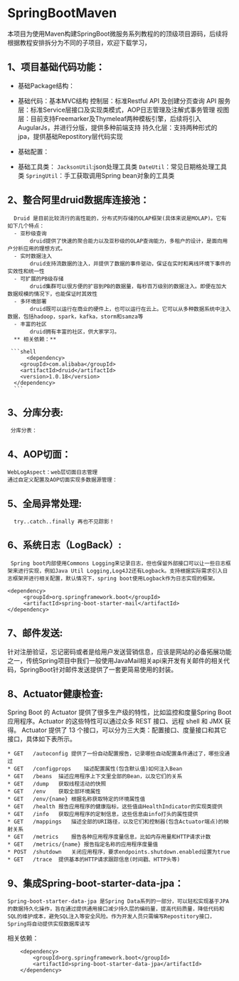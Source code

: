 # SpringBootMaven
本项目为使用Maven构建SpringBoot微服务系列教程的的顶级项目源码，后续将根据教程安排拆分为不同的子项目，欢迎下载学习，

## 1、项目基础代码功能：
   - 基础Package结构：
    
   - 基础代码：基本MVC结构
     控制层：标准Restful API 及创建分页查询 API
     服务层：标准Service层接口及实现类模式，AOP日志管理及注解式事务管理
     视图层：目前支持Freemarker及Thymeleaf两种模板引擎，后续将引入AugularJs，并进行分版，提供多种前端支持
     持久化层：支持两种形式的jpa，提供基础Repostitory层代码实现
   - 基础配置：
     
   - 基础工具类：
     `JacksonUtil`:json处理工具类
     `DateUtil`：常见日期格处理工具类
     `SpringUtil`：手工获取调用Spring bean对象的工具类
## 2、整合阿里druid数据库连接池：
      Druid 是目前比较流行的高性能的，分布式列存储的OLAP框架(具体来说是MOLAP)。它有如下几个特点：
      - 亚秒级查询
           druid提供了快速的聚合能力以及亚秒级的OLAP查询能力，多租户的设计，是面向用户分析应用的理想方式。
      - 实时数据注入
           druid支持流数据的注入，并提供了数据的事件驱动，保证在实时和离线环境下事件的实效性和统一性
      - 可扩展的PB级存储
           druid集群可以很方便的扩容到PB的数据量，每秒百万级别的数据注入。即便在加大数据规模的情况下，也能保证时其效性
      - 多环境部署
           druid既可以运行在商业的硬件上，也可以运行在云上。它可以从多种数据系统中注入数据，包括hadoop，spark，kafka，storm和samza等
      - 丰富的社区
           druid拥有丰富的社区，供大家学习。
      ** 相关依赖：**
      
     ```shell
          <dependency>
		<groupId>com.alibaba</groupId>
		<artifactId>druid</artifactId>
		<version>1.0.18</version>
	  </dependency>
      ```
      
## 3、分库分表:
    
     
     分库分表：
     
## 4、AOP切面：
    WebLogAspect：web层切面日志管理
    通过自定义配置及AOP切面实现多数据源管理：
    
## 5、全局异常处理:
      try..catch..finally 再也不见踪影！
## 6、系统日志（LogBack）:
     Spring boot内部使用Commons Logging来记录日志，但也保留外部接口可以让一些日志框架来进行实现，例如Java Util Logging,Log4J2还有Logback。支持根据实际需求引入日志框架并进行相关配置，默认情况下，spring boot使用Logback作为日志实现的框架。
   ```shell
   <dependency> 
	    <groupId>org.springframework.boot</groupId>
	    <artifactId>spring-boot-starter-mail</artifactId>
   </dependency>  
   ```
## 7、邮件发送:
   针对注册验证，忘记密码或者是给用户发送营销信息，应该是网站的必备拓展功能之一，传统Spring项目中我们一般使用JavaMail相关api来开发有关邮件的相关代码，SpringBoot针对邮件发送提供了一套更简易使用的封装。
 
## 8、Actuator健康检查:
Spring Boot 的 Actuator 提供了很多生产级的特性，比如监控和度量Spring Boot 应用程序。Actuator 的这些特性可以通过众多 REST 接口、远程 shell 和 JMX 获得。
   Actuator 提供了 13 个接口，可以分为三大类：配置接口、度量接口和其它接口，具体如下表所示。
  
    * GET	/autoconfig	提供了一份自动配置报告，记录哪些自动配置条件通过了，哪些没通过
    * GET	/configprops	描述配置属性(包含默认值)如何注入Bean
    * GET	/beans	描述应用程序上下文里全部的Bean，以及它们的关系
    * GET	/dump	获取线程活动的快照
    * GET	/env	获取全部环境属性
    * GET	/env/{name}	根据名称获取特定的环境属性值
    * GET	/health	报告应用程序的健康指标，这些值由HealthIndicator的实现类提供
    * GET	/info	获取应用程序的定制信息，这些信息由info打头的属性提供
    * GET	/mappings	描述全部的URI路径，以及它们和控制器(包含Actuator端点)的映射关系
    * GET	/metrics	报告各种应用程序度量信息，比如内存用量和HTTP请求计数
    * GET	/metrics/{name}	报告指定名称的应用程序度量值
    * POST	/shutdown	关闭应用程序，要求endpoints.shutdown.enabled设置为true
    * GET	/trace	提供基本的HTTP请求跟踪信息(时间戳、HTTP头等)
## 9、集成Spring-boot-starter-data-jpa：
    Spring-boot-starter-data-jpa 是Spring Data系列的一部分，可以轻松实现基于JPA的数据持久化操作，旨在通过提供通用接口减少持久层的编码量，提高代码质量，降低代码和SQL的维护成本，避免SQL注入等安全风险。作为开发人员只需编写Repostitory接口，Spring将自动提供实现数据库读写
   相关依赖：
   ```shell
       <dependency>
           <groupId>org.springframework.boot</groupId>
           <artifactId>spring-boot-starter-data-jpa</artifactId>
       </dependency>
   ```
